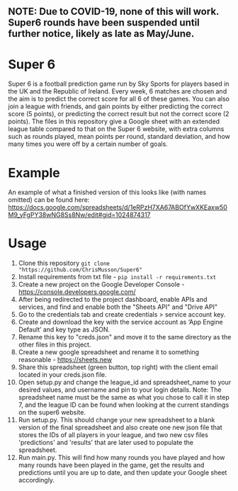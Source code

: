 ## NOTE: Due to COVID-19, none of this will work. Super6 rounds have been suspended until further notice, likely as late as May/June.

# Super 6
Super 6 is a football prediction game run by Sky Sports for players based in the UK and the Republic of Ireland. Every week, 6 matches are chosen and the aim is to predict the correct score for all 6 of these games. You can also join a league with friends, and gain points by either predicting the correct score (5 points), or predicting the correct result but not the correct score (2 points). The files in this repository give a Google sheet with an extended league table compared to that on the Super 6 website, with extra columns such as rounds played, mean points per round, standard deviation, and how many times you were off by a certain number of goals.

# Example
An example of what a finished version of this looks like (with names omitted) can be found here: https://docs.google.com/spreadsheets/d/1eRPzH7XA67ABOfYwXKEaxw50M9_yFgPY38wNG8Ss8Nw/edit#gid=1024874317

# Usage
1. Clone this repository `git clone "https://github.com/ChrisMusson/Super6"`
1. Install requirements from txt file - `pip install -r requirements.txt`
1. Create a new project on the Google Developer Console - https://console.developers.google.com/
1. After being redirected to the project dashboard, enable APIs and services, and find and enable both the "Sheets API" and "Drive API"
1. Go to the credentials tab and create credentials > service account key.
1. Create and download the key with the service account as ‘App Engine Default’ and key type as JSON.
1. Rename this key to "creds.json" and move it to the same directory as the other files in this project.
1. Create a new google spreadsheet and rename it to something reasonable - https://sheets.new
1. Share this spreadsheet (green button, top right) with the client email located in your creds.json file.
1. Open setup.py and change the league_id and spreadsheet_name to your desired values, and username and pin to your login details.
  Note: The spreadsheet name must be the same as what you chose to call it in step 7, and the league ID can be found when looking at the current standings on the super6 website.
1. Run setup.py. This should change your new spreadsheet to a blank version of the final spreadsheet and also create one new json file that stores the IDs of all players in your league, and two new csv files 'predictions' and 'results' that are later used to populate the spreadsheet.
1. Run main.py. This will find how many rounds you have played and how many rounds have been played in the game, get the results and predictions until you are up to date, and then update your Google sheet accordingly.
